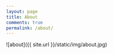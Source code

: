 ```yaml
---
layout: page
title: About
comments: true
permalink: /about/
---
```



![about]({{ site.url }}/static/img/about.jpg)